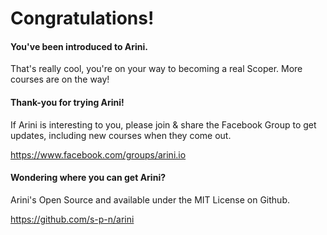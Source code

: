 # Congratulations! 
#### You've been introduced to Arini.
That's really cool, you're on your way to becoming a real Scoper. More courses are on the way! 

#### Thank-you for trying Arini!
If Arini is interesting to you, please join & share the Facebook Group to get updates, including new courses when they come out.

https://www.facebook.com/groups/arini.io

#### Wondering where you can get Arini?
Arini's Open Source and available under the MIT License on Github. 

https://github.com/s-p-n/arini
